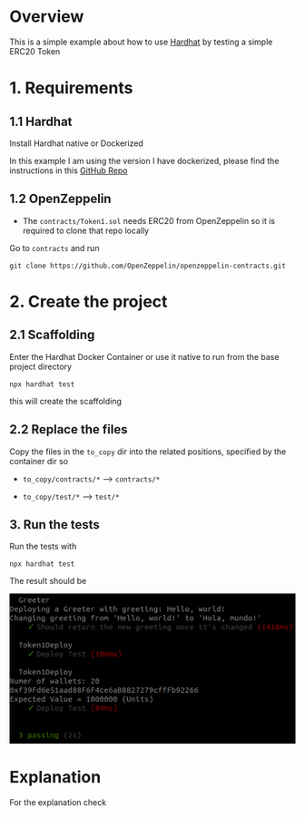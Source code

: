 
# Overview 

This is a simple example about how to use [Hardhat](https://hardhat.org/) by testing a simple ERC20 Token 



# 1. Requirements 

## 1.1 Hardhat 

Install Hardhat native or Dockerized 

In this example I am using the version I have dockerized, please find the instructions in this [GitHub Repo](https://nicolabernini.github.io/Hardhat-Dockerized/)





## 1.2 OpenZeppelin 

- The `contracts/Token1.sol` needs ERC20 from OpenZeppelin so it is required to clone that repo locally 

Go to `contracts` and run

```
git clone https://github.com/OpenZeppelin/openzeppelin-contracts.git
```





# 2. Create the project 

## 2.1 Scaffolding 

Enter the Hardhat Docker Container or use it native to run from the base project directory 

```
npx hardhat test
```

this will create the scaffolding



## 2.2 Replace the files 

Copy the files in the `to_copy` dir into the related positions, specified by the container dir so 

- `to_copy/contracts/*` --> `contracts/*`

- `to_copy/test/*` --> `test/*`





## 3. Run the tests 

Run the tests with 

```
npx hardhat test
```



The result should be 

![Img1](images/Img1.png)







# Explanation 

For the explanation check 




